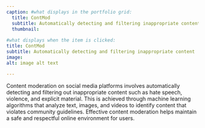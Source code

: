 ```yaml
---
caption: #what displays in the portfolio grid:
  title: ContMod
  subtitle: Automatically detecting and filtering inappropriate content
  thumbnail: 
  
#what displays when the item is clicked:
title: ContMod
subtitle: Automatically detecting and filtering inappropriate content
image: 
alt: image alt text

---
```


Content moderation on social media platforms involves automatically detecting and filtering out inappropriate content such as hate speech, violence, and explicit material. This is achieved through machine learning algorithms that analyze text, images, and videos to identify content that violates community guidelines. Effective content moderation helps maintain a safe and respectful online environment for users.
